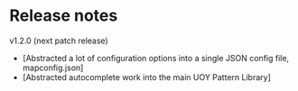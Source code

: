 # Release notes


v1.2.0 (next patch release)
* [Abstracted a lot of configuration options into a single JSON config file, mapconfig.json]
* [Abstracted autocomplete work into the main UOY Pattern Library]